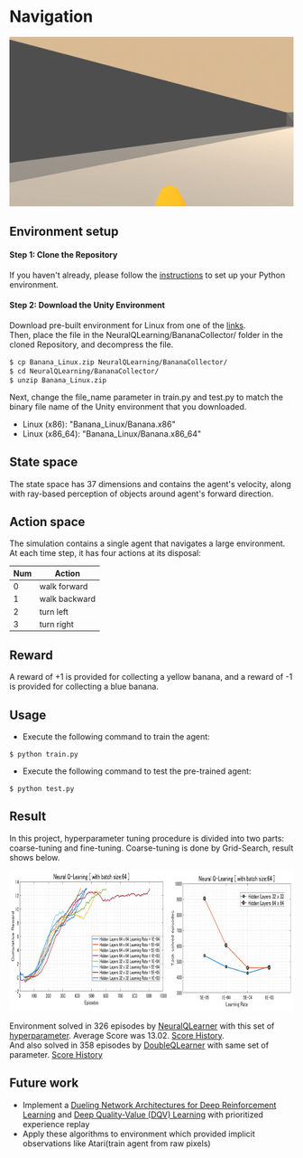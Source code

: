 # Navigation

<p align="center">
    <img src="../../assets/banana_collector_test.gif" height="300px">
</p>

## Environment setup

#### Step 1: Clone the Repository
If you haven't already, please follow the [instructions](https://github.com/dganbold/deep_reinforcement_learning) to set up your Python environment.

#### Step 2: Download the Unity Environment
Download pre-built environment for Linux from one of the [links](https://s3-us-west-1.amazonaws.com/udacity-drlnd/P1/Banana/Banana_Linux.zip).<br />
Then, place the file in the NeuralQLearning/BananaCollector/ folder in the cloned Repository, and decompress the file.<br />

```
$ cp Banana_Linux.zip NeuralQLearning/BananaCollector/
$ cd NeuralQLearning/BananaCollector/
$ unzip Banana_Linux.zip
```

Next, change the file_name parameter in train.py and test.py to match the binary file name of the Unity environment that you downloaded.
- Linux (x86): "Banana_Linux/Banana.x86"
- Linux (x86_64): "Banana_Linux/Banana.x86_64"

## State space
The state space has 37 dimensions and contains the agent's velocity, along with ray-based perception of objects around agent's forward direction.

## Action space
The simulation contains a single agent that navigates a large environment. At each time step, it has four actions at its disposal:

Num | Action        |
----|---------------|
0   | walk forward  |
1   | walk backward |
2   | turn left     |
3   | turn right    |

## Reward
A reward of +1 is provided for collecting a yellow banana, and a reward of -1 is provided for collecting a blue banana.

## Usage

- Execute the following command to train the agent:

```
$ python train.py
```

- Execute the following command to test the pre-trained agent:

```
$ python test.py
```

## Result
In this project, hyperparameter tuning procedure is divided into two parts: coarse-tuning and fine-tuning. Coarse-tuning is done by Grid-Search, result shows below.

<p align="center">
    <img src="./scores/hyperparameter_coarse_tunning_summary.png" height="250px">
</p>

Environment solved in 326 episodes by [NeuralQLearner](https://github.com/dganbold/deep_reinforcement_learning/blob/master/NeuralQLearning/Agent/NeuralQLearner.py) with this set of [hyperparameter](https://github.com/dganbold/deep_reinforcement_learning/blob/master/NeuralQLearning/BananaCollector/config.py). Average Score was 13.02. [Score History](https://github.com/dganbold/deep_reinforcement_learning/blob/master/NeuralQLearning/BananaCollector/scores/NeuralQLearner_Banana_Collector_trained_426_episodes.csv).<br />
And also solved in 358 episodes by [DoubleQLearner](https://github.com/dganbold/deep_reinforcement_learning/blob/master/NeuralQLearning/Agent/NeuralQLearner.py) with same set of parameter. [Score History](https://github.com/dganbold/deep_reinforcement_learning/blob/master/NeuralQLearning/BananaCollector/scores/DoubleQLearner_Banana_Collector_trained_458_episodes.csv)


## Future work
- Implement a [Dueling Network Architectures for Deep Reinforcement Learning](https://arxiv.org/abs/1511.06581) and [Deep Quality-Value (DQV) Learning](https://arxiv.org/abs/1810.00368) with prioritized experience replay
- Apply these algorithms to environment which provided implicit observations like Atari(train agent from raw pixels)
